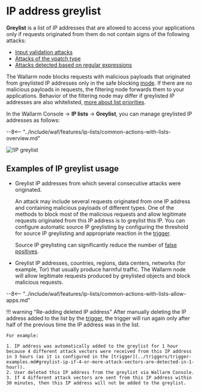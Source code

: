 # IP address greylist

**Greylist** is a list of IP addresses that are allowed to access your applications only if requests originated from them do not contain signs of the following attacks:

* [Input validation attacks](../../about-wallarm-waf/protecting-against-attacks.md#input-validation-attacks)
* [Attacks of the vpatch type](../rules/vpatch-rule.md)
* [Attacks detected based on regular expressions](../rules/regex-rule.md)

The Wallarm node blocks requests with malicious payloads that originated from greylisted IP addresses only in the safe blocking [mode](../../admin-en/configure-wallarm-mode.md). If there are no malicious payloads in requests, the filtering node forwards them to your applications. Behavior of the filtering node may differ if greylisted IP addresses are also whitelisted, [more about list priorities](overview.md#algorithm-of-ip-lists-processing).

In the Wallarm Console → **IP lists** → **Greylist**, you can manage greylisted IP addresses as follows:

--8<-- "../include/waf/features/ip-lists/common-actions-with-lists-overview.md"

![!IP greylist](../../images/user-guides/ip-lists/greylist.png)

## Examples of IP greylist usage

* Greylist IP addresses from which several consecutive attacks were originated.

    An attack may include several requests originated from one IP address and containing malicious payloads of different types. One of the methods to block most of the malicious requests and allow legitimate requests originated from this IP address is to greylist this IP. You can configure automatic source IP greylisting by configuring the threshold for source IP greylisting and appropriate reaction in the [trigger](../triggers/trigger-examples.md#greylist-ip-if-4-or-more-attack-vectors-are-detected-in-1-hour).

    Source IP greylisting can significantly reduce the number of [false positives](../../about-wallarm-waf/protecting-against-attacks.md#false-positives).
* Greylist IP addresses, countries, regions, data centers, networks (for example, Tor) that usually produce harmful traffic. The Wallarm node will allow legitimate requests produced by greylisted objects and block malicious requests.

--8<-- "../include/waf/features/ip-lists/common-actions-with-lists-allow-apps.md"

!!! warning "Re-adding deleted IP address"
    After manually deleting the IP address added to the list by the [trigger](../triggers/triggers.md), the trigger will run again only after half of the previous time the IP address was in the list.
    
    For example:

    1. IP address was automatically added to the greylist for 1 hour because 4 different attack vectors were received from this IP address in 3 hours (as it is configured in the [trigger](../triggers/trigger-examples.md#greylist-ip-if-4-or-more-attack-vectors-are-detected-in-1-hour)).
    2. User deleted this IP address from the greylist via Wallarm Console.
    3. If 4 different attack vectors are sent from this IP address within 30 minutes, then this IP address will not be added to the greylist.

